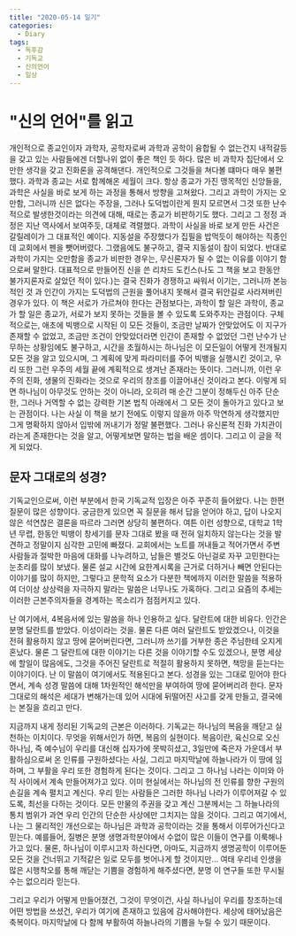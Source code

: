 ```yaml
---
title: "2020-05-14 일기"
categories:
  - Diary
tags:
  - 독후감
  - 기독교
  - 신의언어
  - 일상
---
```


# "신의 언어"를 읽고

개인적으로 종교인이자 과학자, 공학자로써 과학과 공학이 융합될 수 없는건지 내적갈등을 갖고 있는 사람들에겐 더할나위 없이 좋은 책인 듯 하다. 많은 비 과학자 집단에서 오만한 생각을 갖고 진화론을 공격해댄다. 개인적으로 그것들을 쳐다볼 떄마다 매우 불편했다. 과학과 종교는 서로 함께해온 세월이 크다. 항상 종교가 가진 맹목적인 신앙들을, 과학은 사실을 바로 보게 하는 과정을 통해서 방향을 고쳐왔다. 그리고 과학이 가지는 오만함, 그러니까 신은 없다는 주장을, 그러나 도덕법이란게 뭔지 모르면서 그것 또한 난수적으로 발생한것이라는 의견에 대해, 때로는 종교가 비판하기도 했다. 그리고 그 정정 과정은 지난 역사에서 보여주듯, 대체로 격렬했다. 과학이 사실을 바로 보게 만든 사건은 갈릴레이가 그 대표적인 예이다. 지동설을 주장했다가 집필을 밥먹듯이 해야하는 직종인데 교회에서 펜을 뺏어버렸다. 그랬음에도 불구하고, 결국 지동설이 참이 되었다. 반대로 과학이 가지는 오만함을 종교가 비판한 경우는, 무신론자가 될 수 없는 이유를 이야기 함으로써 말한다. 대표적으로 만들어진 신을 쓴 리차드 도킨스(나도 그 책을 보고 한동안 불가지론자로 살았던 적이 있다.)는 결국 진화가 경쟁하고 싸워서 이기는, 그러니까 본능적인 것 과 인간이 가지는 도덕법의 근원을 풀어내지 못해서 결국 뒤안길로 사라져버린 경우가 있다. 이 책은 서로가 가르쳐야 한다는 관점보다는, 과학이 할 일은 과학이, 종교가 할 일은 종교가, 서로가 보지 못하는 것들을 볼 수 있도록 도와주자는 관점이다. 구체적으로는, 애초에 빅뱅으로 시작된 이 모든 것들이, 조금만 날짜가 안맞았어도 이 지구가 존재할 수 없었고, 조금만 조건이 안맞았더라면 인간이 존재할 수 없었던 그런 난수가 난무하는 상황임에도 불구하고, 시간을 초월하시는 하나님은 이 모든일이 어떻게 전개될지 모든 것을 알고 있으시며, 그 계획에 맞게 파라미터를 주어 빅뱅을 실행시킨 것이고, 우리 또한 그런 우주의 세월 끝에 계획적으로 생겨난 존재라는 뜻이다. 그러니까, 이런 우주의 진화, 생물의 진화라는 것으로 우리의 창조를 이끌어내신 것이라고 본다. 이렇게 되면 하나님이 아무것도 안하는 것이 아니라, 오히려 매 순간 그분이 정해두신 아주 단순한, 그러나 거역할 수 없는 강력한 기본 법칙 아래에서 그 모든 것이 돌아가고 있다고 보는 관점이다. 나는 사실 이 책을 보기 전에도 이렇지 않을까 아주 막연하게 생각했지만 그게 명확하지 않아서 입밖에 꺼내기가 정말 불편했다. 그러나 유신론적 진화 가치관이라는게 존재한다는 것을 알고, 어떻게보면 말하는 법을 배운 셈이다. 그리고 이 글을 적게 되었다.

## 문자 그대로의 성경?

기독교인으로써, 이런 부분에서 한국 기독교적 입장은 아주 꾸준히 들어왔다. 나는 한편 질문이 많은 성향이다. 궁금한게 있으면 꼭 질문을 해서 답을 얻어야 하고, 답이 나오지 않은 석연찮은 결론을 따르라 그러면 상당히 불편하다. 여튼 이런 성향으로, 대학교 1학년 무렵, 한동안 빅뱅이 창세기를 문자 그대로 봤을 때 전혀 일치하지 않는다는 것을 발견하고 정말이지 심각한 고민에 빠졌다. 교회에서는 노트를 꺼내들고 적어가면서 주변 사람들과 절박한 마음에 대화를 나누려하고, 남들은 별것도 아닌걸로 자꾸 고민한다는 눈초리를 많이 보냈다. 물론 설교 시간에 요한계시록을 근거로 더하거나 빼면 안된다는 이야기를 많이 하지만, 그렇다고 문학적 요소가 다분한 책에까지 이러한 말씀을 적용하여 더이상 상상력을 자극하지 말라는 말씀은 너무나도 가혹하다. 그리고 요즘의 추세는 이러한 근본주의자들을 경계하는 목소리가 점점커지고 있다.

난 여기에서, 4복음서에 있는 말씀을 하나 인용하고 싶다. 달란트에 대한 비유다. 인간은 분명 달란트를 받았다. 이성이라는 것을. 물론 다른 여러 달란트도 받았겠으나, 이것을 전혀 활용하지 않고 땅에 묻어버린다면, 그러니까 쓰기를 거부한 종은 주님한테 오지게 혼났다. 물론 그 달란트에 대한 이야기는 다른 것을 이야기할 수도 있겠으나, 분명 세상에 할일이 많음에도, 그것을 주어진 달란트로 적절히 활용하지 못하면, 책망을 듣는다는 이야기이다. 난 이 말씀이 여기에서도 적용된다고 본다. 성경을 있는 그대로 믿어야 한다면서, 계속 성경 말씀에 대해 1차원적인 해석만을 부여하여 땅에 묻어버리려 한다. 문자그대로의 해석은 세대가 변해가는데 있어 시대에 뒤떨어진 사고를 갖게 만들고, 결국에는 본질을 흐리고 만다.

지금까지 내게 정리된 기독교의 근본은 이러하다. 기독교는 하나님의 복음을 깨닫고 실천하는 이치이다. 무엇을 위해서인가 하면, 복음의 실현이다. 복음이란, 육신으로 오신 하나님, 즉 예수님이 우리를 대신해 십자가에 못박히셨고, 3일만에 죽은자 가운데서 부활하심으로써 온 인류를 구원하셨다는 사실, 그리고 마지막날에 하늘나라가 이 땅에 임하며, 그 부활을 우리 또한 경험하게 된다는 것이다. 그리고 그 하나님 나라는 이미와 아직 사이에서 계속 만들어져가고 있다. 이미 현실에서는 하나님의 전 인류를 향한 구원의 손길을 계속 펼치고 계신다. 우리 믿는 사람들은 그러한 하나님 나라가 이루어져갈 수 있도록, 최선을 다하는 것이다. 모든 만물의 주권을 갖고 계신 그분께서는 그 하늘나라의 통치 범위가 과연 우리 인간의 단순한 사상에만 그치지는 않을 것이다. 그리고 여기에서, 나는 그 물리적인 개선으로는 하나님은 과학과 공학이라는 것을 통해서 이루어가신다고 믿는다. 예를들어, 질병은 분명 생명과학분야에서 수없이 많은 이들이 연구를 이룩해나가고 있다. 물론, 하나님이 이루시고자 하신다면, 아마도, 지금까지 생명공학이 이루어둔 모든 것을 건너뛰고 기적같은 일로 모두를 벗어나게 할 것이지만... 여태 우리네 인생을 많은 시행착오를 통해 깨닫는 기쁨을 경험하게 해주셨다면, 분명 이 연구들 또한 무시될 수는 없으리라 믿는다.

그리고 우리가 어떻게 만들어졌건, 그것이 무엇이건, 사실 하나님이 우리를 창조하는데 어떤 방법을 쓰셨건, 우리가 여기에 존재하고 있음에 감사해야한다. 세상에 태어났음은 축복이다. 마지막날에 다 함께 부활하여 하늘나라의 기쁨을 누릴 수 있기 때문이다.

## 